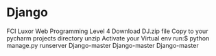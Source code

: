 # Django
FCI Luxor Web Programming Level 4 
Download DJ.zip file
Copy to your pycharm projects directory
unzip
Activate your Virtual env
run:$ python manage.py runserver
Django-master
Django-master
Django-master
